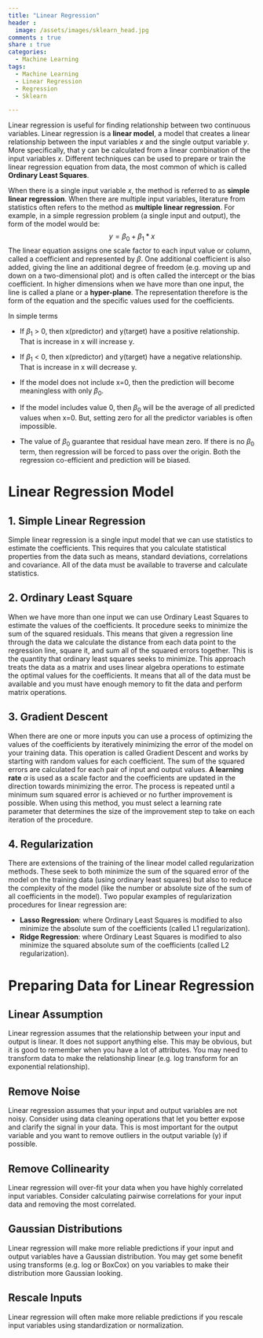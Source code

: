 ```yaml
---
title: "Linear Regression"
header :
  image: /assets/images/sklearn_head.jpg
comments : true
share : true
categories:
  - Machine Learning
tags:
  - Machine Learning
  - Linear Regression
  - Regression
  - Sklearn

---
```


Linear regression is useful for finding relationship between two continuous variables. Linear regression is a **linear model**, a model that creates a linear relationship between the input variables $x$ and the single output variable $y$. More specifically, that y can be calculated from a linear combination of the input variables $x$. Different techniques can be used to prepare or train the linear regression equation from data, the most common of which is called **Ordinary Least Squares**. 

When there is a single input variable $x$, the method is referred to as **simple linear regression**. When there are multiple input variables, literature from statistics often refers to the method as **multiple linear regression**. For example, in a simple regression problem (a single input and output), the form of the model would be:
$$
y = \beta_0 + \beta_1*x
$$
The linear equation assigns one scale factor to each input value or column, called a coefficient and represented by $\beta$. One additional coefficient is also added, giving the line an additional degree of freedom (e.g. moving up and down on a two-dimensional plot) and is often called the intercept or the bias coefficient. In higher dimensions when we have more than one input, the line is called a plane or a **hyper-plane**. The representation therefore is the form of the equation and the specific values used for the coefficients.

In simple terms

- If $\beta_1$ > 0, then x(predictor) and y(target) have a positive relationship. That is increase in x will increase y.
- If $\beta_1$ < 0, then x(predictor) and y(target) have a negative relationship. That is increase in x will decrease y.

- If the model does not include x=0, then the prediction will become meaningless with only $\beta_0$. 
- If the model includes value 0, then $\beta_0$ will be the average of all predicted values when x=0. But, setting zero for all the predictor variables is often impossible.
- The value of $\beta_0$ guarantee that residual have mean zero. If there is no $\beta_0$ term, then regression will be forced to pass over the origin. Both the regression co-efficient and prediction will be biased.

# Linear Regression Model

## 1. Simple Linear Regression

Simple linear regression is a single input model that we can use statistics to estimate the coefficients. This requires that you calculate statistical properties from the data such as means, standard deviations, correlations and covariance. All of the data must be available to traverse and calculate statistics.

## 2. Ordinary Least Square

When we have more than one input we can use Ordinary Least Squares to estimate the values of the coefficients. It procedure seeks to minimize the sum of the squared residuals. This means that given a regression line through the data we calculate the distance from each data point to the regression line, square it, and sum all of the squared errors together. This is the quantity that ordinary least squares seeks to minimize. This approach treats the data as a matrix and uses linear algebra operations to estimate the optimal values for the coefficients. It means that all of the data must be available and you must have enough memory to fit the data and perform matrix operations.

## 3. Gradient Descent

When there are one or more inputs you can use a process of optimizing the values of the coefficients by iteratively minimizing the error of the model on your training data. This operation is called Gradient Descent and works by starting with random values for each coefficient. The sum of the squared errors are calculated for each pair of input and output values. **A learning rate** $\alpha$ is used as a scale factor and the coefficients are updated in the direction towards minimizing the error. The process is repeated until a minimum sum squared error is achieved or no further improvement is possible. When using this method, you must select a learning rate parameter that determines the size of the improvement step to take on each iteration of the procedure.

## 4. Regularization

There are extensions of the training of the linear model called regularization methods. These seek to both minimize the sum of the squared error of the model on the training data (using ordinary least squares) but also to reduce the complexity of the model (like the number or absolute size of the sum of all coefficients in the model). Two popular examples of regularization procedures for linear regression are:

- **Lasso Regression**: where Ordinary Least Squares is modified to also minimize the absolute sum of the coefficients (called L1 regularization).
- **Ridge Regression**: where Ordinary Least Squares is modified to also minimize the squared absolute sum of the coefficients (called L2 regularization).

# Preparing Data for Linear Regression

## Linear Assumption

Linear regression assumes that the relationship between your input and output is linear. It does not support anything else. This may be obvious, but it is good to remember when you have a lot of attributes. You may need to transform data to make the relationship linear (e.g. log transform for an exponential relationship).

## Remove Noise 

Linear regression assumes that your input and output variables are not noisy. Consider using data cleaning operations that let you better expose and clarify the signal in your data. This is most important for the output variable and you want to remove outliers in the output variable (y) if possible.

## Remove Collinearity

Linear regression will over-fit your data when you have highly correlated input variables. Consider calculating pairwise correlations for your input data and removing the most correlated.

## Gaussian Distributions

Linear regression will make more reliable predictions if your input and output variables have a Gaussian distribution. You may get some benefit using transforms (e.g. log or BoxCox) on you variables to make their distribution more Gaussian looking.

## Rescale Inputs 

Linear regression will often make more reliable predictions if you rescale input variables using standardization or normalization.